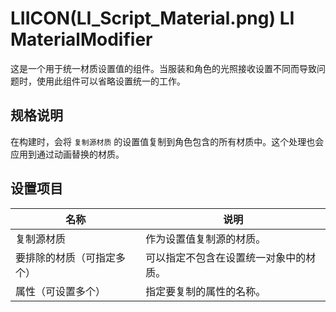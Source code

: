 # LIICON(LI_Script_Material.png) LI MaterialModifier

这是一个用于统一材质设置值的组件。当服装和角色的光照接收设置不同而导致问题时，使用此组件可以省略设置统一的工作。

## 规格说明

在构建时，会将 `复制源材质` 的设置值复制到角色包含的所有材质中。这个处理也会应用到通过动画替换的材质。

## 设置项目

|名称|说明|
|-|-|
|复制源材质|作为设置值复制源的材质。|
|要排除的材质（可指定多个）|可以指定不包含在设置统一对象中的材质。|
|属性（可设置多个）|指定要复制的属性的名称。| 